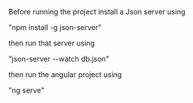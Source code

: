 Before running the project install a Json server using

"npm install -g json-server"

then run that server using

"json-server --watch db.json"

then run the angular project using

"ng serve"
